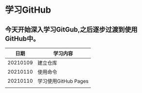 # 学习GitHub

## 今天开始深入学习GitGub,之后逐步过渡到使用GitHub中。

|日期|学习内容|
| ---- | ---- |
|20210109|建立仓库 |
|20210110|使用命令|
|20210110|学习使用GitHub Pages|
|||

